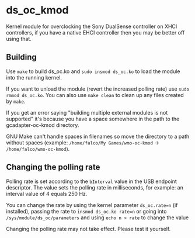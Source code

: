 # ds_oc_kmod

Kernel module for overclocking the Sony DualSense controller on XHCI controllers, if you have a native EHCI controller then you may be better off using that.

## Building

Use `make` to build ds_oc.ko and `sudo insmod ds_oc.ko` to load the module into the running kernel.


If you want to unload the module (revert the increased polling rate) use `sudo rmmod ds_oc.ko`. You can also use `make clean` to clean up any files created by `make`.

If you get an error saying "building multiple external modules is not supported" it's because you have a space somewhere in the path to the gcadapter-oc-kmod directory.

GNU Make can't handle spaces in filenames so move the directory to a path without spaces (example: `/home/falco/My Games/wmo-oc-kmod` -> `/home/falco/wmo-oc-kmod`).

## Changing the polling rate

Polling rate is set according to the `bInterval` value in the USB endpoint descriptor. The value sets the polling rate in milliseconds, for example: an interval value of 4 equals 250 Hz.

You can change the rate by using the kernel parameter `ds_oc.rate=n` (if installed), passing the rate to `insmod ds_oc.ko rate=n` or going into `/sys/module/ds_oc/parameters` and using `echo n > rate` to change the value

Changing the polling rate may not take effect. Please test it yourself.